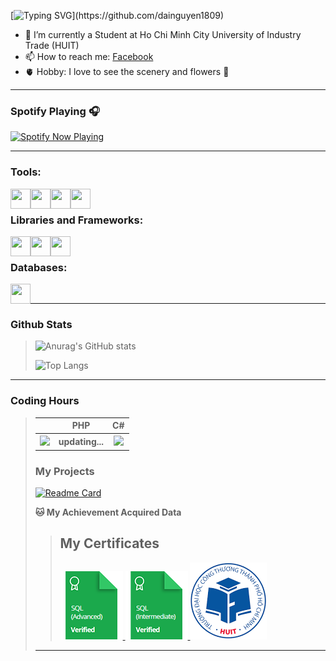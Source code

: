 <!--### <p>Hi There ! <img src="https://media.giphy.com/media/hvRJCLFzcasrR4ia7z/giphy.gif" width="25"></p>-->
[![Typing SVG](https://readme-typing-svg.herokuapp.com/?font=Roboto&color=016EEA&size=60&center=true&vCenter=true&width=900&height=100&lines=Hi+there!+%F0%9F%91%8B;I'm+Nguyễn+Hữu+Đại;My+Hometown+is+Phú+Yên.+%F0%9F%98%84;I'm+a+Backend+Engineer.;Nice+to+Meet+You+!!!...)](https://github.com/dainguyen1809)
- 🔭 I’m currently a Student at Ho Chi Minh City University of Industry Trade (HUIT) 
- 📫 How to reach me: [Facebook]
- 🫀 Hobby: I love to see the scenery and flowers 🥰
---

### Spotify Playing 🎧
[<img src="spotify-now-playing-git-main-dainguyen1809.vercel.app/api/spotify-now-playing" alt="Spotify Now Playing" width="350" />](https://open.spotify.com/user/4702006a8af74bbd801c61469e84eea8)

---


### Tools:
<img align='left' height="32" width="32" src="https://cdn.jsdelivr.net/npm/simple-icons@4.8.0/icons/visualstudiocode.svg" />
<img align='left' height="32" width="32" src="https://cdn.jsdelivr.net/npm/simple-icons@4.8.0/icons/phpstorm.svg" />
<!--<img align='left' height="32" width="32" src="https://cdn.jsdelivr.net/npm/simple-icons@4.8.0/icons/visualstudio.svg" />-->
<img align='left' height="32" width="32" src="https://cdn.jsdelivr.net/npm/simple-icons@4.8.0/icons/xampp.svg" />
<img align='left' height="32" width="32" src="https://cdn.jsdelivr.net/npm/simple-icons@4.8.0/icons/microsoftsqlserver.svg" />
<br>

### Libraries and Frameworks:

<img align='left' height="32" width="32" src="https://cdn.jsdelivr.net/npm/simple-icons@4.8.0/icons/jquery.svg" />
<img align='left' height="32" width="32" src="https://cdn.jsdelivr.net/npm/simple-icons@4.8.0/icons/laravel.svg" />
<img align='left' height="32" width="32" src="https://cdn.jsdelivr.net/npm/simple-icons@4.8.0/icons/dot-net.svg" />
<br>

### Databases:

<img align='left' height="32" width="32" src="https://cdn.jsdelivr.net/npm/simple-icons@4.8.0/icons/mysql.svg" />

<br>

---
### Github Stats
>![Anurag's GitHub stats](https://github-readme-stats.vercel.app/api?username=dainguyen1809&show_icons=true&theme=transparent)
>
>![Top Langs](https://github-readme-stats.vercel.app/api/top-langs/?username=dainguyen1809&hide=html,scss,CSS,javascript)
<!-- >![Top Langs](https://github-readme-stats.vercel.app/api/top-langs/?username=dainguyen1809&hide_progress=true) -->
>
---
<!--START_SECTION:waka-->

### Coding Hours

><table>
  <tr>
    <th></th>
    <!--<th><a href="https://github.com/dainguyen1809/web-basic">PHP Project</a></th>-->
    <th>PHP</th>
    <th>C#</th>
  </tr>
  <th>
    <img src="https://komarev.com/ghpvc/?username=dainguyen1809&style=for-the-badge">
  </th>
  <th>
    updating...
<!--    <img src="https://wakatime.com/badge/user/837e5b37-e1f2-4100-8f8f-81c9100a52aa/project/7e57db04-2fcc-4e03-b925-f52b2af1e1f1.svg"> -->
  </th>
  <th>
    <img src="https://wakatime.com/badge/user/837e5b37-e1f2-4100-8f8f-81c9100a52aa/project/018ba9f1-b094-4a64-aca9-1543a4d87153.svg">
  </th>
</table>

### My Projects
[![Readme Card](https://github-readme-stats.vercel.app/api/pin/?username=dainguyen1809&repo=bookStore)](https://github.com/dainguyen1809/bookStore)

**🐱 My Achievement Acquired Data** 
>## My Certificates
>
><a href="Skills%20Certification/sql_advanced%20certificate.png">
>    <img src="Skills Certification/sql_advanced_skill.png" alt="sql advanced skill"/>
></a>
><a href="Skills%20Certification/sql_intermediate certificate.png">
>    <img src="Skills Certification/sql_intermediate_skill.png" alt="sql intermediate skill"/>
></a>
><a href="Skills%20Certification/huit_certificate certificate.jpg">
>    <img src="Skills Certification/huit_certificate_skill.png" alt="huit certificate skill"/>
></a>
---

<!--END_SECTION:waka-->
[Instagram]: https://www.instagram.com/dainguyen.dhn/
[Facebook]: https://www.facebook.com/dainguyen.dhn/
[Linkedin]: https://www.linkedin.com/in/dainguyen1809/



<!--END_SECTION:waka-->
